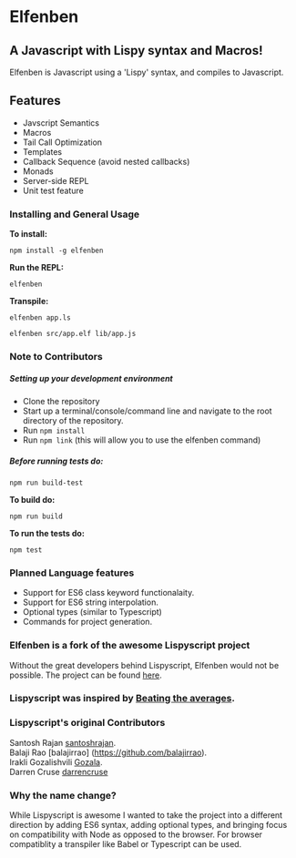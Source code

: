 # Elfenben

## A Javascript with Lispy syntax and Macros!
Elfenben is Javascript using a 'Lispy' syntax, and compiles to Javascript.

## Features
* Javscript Semantics
* Macros
* Tail Call Optimization
* Templates
* Callback Sequence (avoid nested callbacks)
* Monads
* Server-side REPL
* Unit test feature

### Installing and General Usage

**To install:** 

  `npm install -g elfenben`

**Run the REPL:**

  `elfenben`

**Transpile:**

  `elfenben app.ls`

  `elfenben src/app.elf lib/app.js`


### Note to Contributors

##### Setting up your development environment
* Clone the repository
* Start up a terminal/console/command line and navigate to the root directory of the repository.
* Run `npm install`
* Run `npm link` (this will allow you to use the elfenben command)

##### Before running tests do:

`npm run build-test`
  
**To build do:**

`npm run build`

**To run the tests do:**

`npm test`

### Planned Language features
* Support for ES6 class keyword functionalaity.
* Support for ES6 string interpolation.
* Optional types (similar to Typescript)
* Commands for project generation.

### Elfenben is a fork of the awesome Lispyscript project
Without the great developers behind Lispyscript, Elfenben would not be possible.
The project can be found [here](https://github.com/santoshrajan/lispyscript).

### Lispyscript was inspired by [Beating the averages](http://www.paulgraham.com/avg.html).

### Lispyscript's original Contributors

Santosh Rajan [santoshrajan](https://github.com/santoshrajan).   
Balaji Rao [balajirrao] (https://github.com/balajirrao).   
Irakli Gozalishvili [Gozala](https://github.com/Gozala).  
Darren Cruse [darrencruse](https://github.com/darrencruse)

### Why the name change?
While Lispyscript is awesome I wanted to take the project into a different direction by adding ES6 syntax, 
adding optional types, and bringing focus on compatibility with Node as opposed to the browser. For browser 
compatiblity a transpiler like Babel or Typescript can be used.